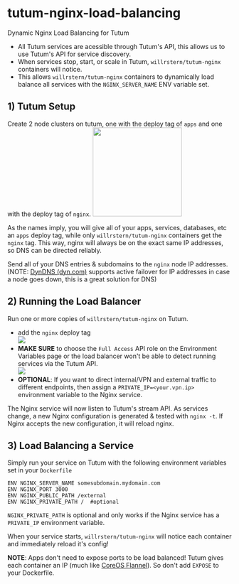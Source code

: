# tutum-nginx-load-balancing
Dynamic Nginx Load Balancing for Tutum

- All Tutum services are acessible through Tutum's API, this allows us to use Tutum's API for service discovery.
- When services stop, start, or scale in Tutum, `willrstern/tutum-nginx` containers will notice.
- This allows `willrstern/tutum-nginx` containers to dynamically load balance all services with the `NGINX_SERVER_NAME` ENV variable set.

## 1) Tutum Setup
Create 2 node clusters on tutum, one with the deploy tag of `apps` and one with the deploy tag of `nginx`.
<img src="https://farm1.staticflickr.com/628/23806789896_555c9f486b.jpg" style="width: 200px;" />

As the names imply, you will give all of your apps, services, databases, etc an `apps` deploy tag, while only `willrstern/tutum-nginx` containers get the `nginx` tag.  This way, nginx will always be on the exact same IP addresses, so DNS can be directed reliably.

Send all of your DNS entries & subdomains to the `nginx` node IP addresses.
(NOTE: [DynDNS (dyn.com)](http://dyn.com) supports active failover for IP addresses in case a node goes down, this is a great solution for DNS)

## 2) Running the Load Balancer
Run one or more copies of `willrstern/tutum-nginx` on Tutum.
- add the `nginx` deploy tag<br/>![](https://farm6.staticflickr.com/5691/23724570952_99cc571d7e_z.jpg)
- __MAKE SURE__ to choose the `Full Access` API role on the Environment Variables page or the load balancer won't be able to detect running services via the Tutum API.<br/>![](https://farm6.staticflickr.com/5659/23806877596_fccba186d5_z.jpg)
- __OPTIONAL__: If you want to direct internal/VPN and external traffic to different endpoints, then assign a `PRIVATE_IP=<your.vpn.ip>` environment variable to the Nginx service.

The Nginx service will now listen to Tutum's stream API.  As services change, a new Nginx configuration is generated & tested with `nginx -t`.  If Nginx accepts the new configuration, it will reload nginx.


## 3) Load Balancing a Service
Simply run your service on Tutum with the following environment variables set in your `Dockerfile`
```
ENV NGINX_SERVER_NAME somesubdomain.mydomain.com
ENV NGINX_PORT 3000
ENV NGINX_PUBLIC_PATH /external
ENV NGINX_PRIVATE_PATH /  #optional
```

`NGINX_PRIVATE_PATH` is optional and only works if the Nginx service has a `PRIVATE_IP` environment variable.

When your service starts, `willrstern/tutum-nginx` will notice each container and immediately reload it's config!

__NOTE__: Apps don't need to expose ports to be load balanced!  Tutum gives each container an IP (much like [CoreOS Flannel](https://github.com/coreos/flannel)).  So don't add `EXPOSE` to your Dockerfile.


